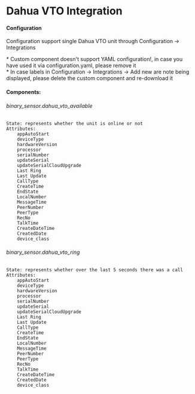 # Dahua VTO Integration

#### Configuration
Configuration support single Dahua VTO unit through Configuration -> Integrations

\* Custom component doesn't support YAML configuration!, in case you have used it via configuration.yaml, please remove it <br/>
\* In case labels in Configuration -> Integrations -> Add new are note being displayed, please delete the custom component and re-download it   


#### Components:
###### binary_sensor.dahua_vto_available
```
State: represents whether the unit is online or not
Attributes:
    appAutoStart
    deviceType
    hardwareVersion
    processor
    serialNumber
    updateSerial
    updateSerialCloudUpgrade
    Last Ring
    Last Update
    CallType
    CreateTime
    EndState
    LocalNumber
    MessageTime
    PeerNumber
    PeerType
    RecNo
    TalkTime
    CreateDateTime
    CreatedDate
    device_class
```


###### binary_sensor.dahua_vto_ring
```
State: represents whether over the last 5 seconds there was a call
Attributes:
    appAutoStart
    deviceType
    hardwareVersion
    processor
    serialNumber
    updateSerial
    updateSerialCloudUpgrade
    Last Ring
    Last Update
    CallType
    CreateTime
    EndState
    LocalNumber
    MessageTime
    PeerNumber
    PeerType
    RecNo
    TalkTime
    CreateDateTime
    CreatedDate
    device_class
```